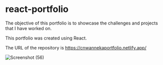 # react-portfolio

The objective of this portfolio is to showcase the challenges and projects that I have worked on.

This portfolio was created using React.

The URL of the repository is https://cnwannekaportfolio.netlify.app/

![Screenshot (56)](https://user-images.githubusercontent.com/68708065/228191615-a3c431ae-4491-414b-8a56-46e057c3f281.png)

